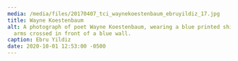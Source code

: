 ```yaml
---
media: /media/files/20170407_tci_waynekoestenbaum_ebruyildiz_17.jpg
title: Wayne Koestenbaum
alt: A photograph of poet Wayne Koestenbaum, wearing a blue printed shirt, with
  arms crossed in front of a blue wall.
caption: Ebru Yildiz
date: 2020-10-01 12:53:00 -0500
---
```

